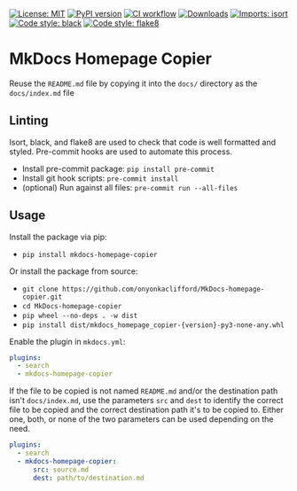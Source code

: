 [![License: MIT](https://img.shields.io/badge/license-MIT-green.svg)](https://github.com/onyonkaclifford/MkDocs-homepage-copier/blob/main/LICENSE)
[![PyPI version](https://badge.fury.io/py/mkdocs-homepage-copier.svg)](https://pypi.org/project/mkdocs-homepage-copier/)
[![CI workflow](https://github.com/onyonkaclifford/MkDocs-homepage-copier/actions/workflows/CI.yml/badge.svg?branch=main)](https://github.com/onyonkaclifford/MkDocs-homepage-copier/actions/workflows/CI.yml)
[![Downloads](https://static.pepy.tech/badge/mkdocs-homepage-copier)](https://pypi.org/project/mkdocs-homepage-copier/)
[![Imports: isort](https://img.shields.io/badge/%20imports-isort-%231674b1?style=flat&labelColor=ef8336)](https://pycqa.github.io/isort/)
[![Code style: black](https://img.shields.io/badge/code%20style-black-000000.svg)](https://github.com/psf/black)
[![Code style: flake8](https://img.shields.io/badge/code%20style-flake8-orange.svg)](https://github.com/pycqa/flake8)

# MkDocs Homepage Copier

Reuse the `README.md` file by copying it into the `docs/` directory as the `docs/index.md` file

## Linting

Isort, black, and flake8 are used to check that code is well formatted and styled. Pre-commit hooks are used to automate
this process.

- Install pre-commit package: `pip install pre-commit`
- Install git hook scripts: `pre-commit install`
- (optional) Run against all files: `pre-commit run --all-files`


## Usage

Install the package via pip:

- `pip install mkdocs-homepage-copier`

Or install the package from source:

- `git clone https://github.com/onyonkaclifford/MkDocs-homepage-copier.git`
- `cd MkDocs-homepage-copier`
- `pip wheel --no-deps . -w dist`
- `pip install dist/mkdocs_homepage_copier-{version}-py3-none-any.whl`

Enable the plugin in `mkdocs.yml`:

```yaml
plugins:
  - search
  - mkdocs-homepage-copier
```

If the file to be copied is not named `README.md` and/or the destination path isn't `docs/index.md`, use the parameters
`src` and `dest` to identify the correct file to be copied and the correct destination path it's to be copied to. Either
one, both, or none of the two parameters can be used depending on the need.

```yaml
plugins:
  - search
  - mkdocs-homepage-copier:
      src: source.md
      dest: path/to/destination.md
```
